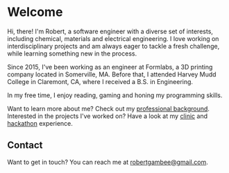 # Welcome

Hi, there! I'm Robert, a software engineer with a diverse set of interests,
including chemical, materials and electrical engineering. I love working on
interdisciplinary projects and am always eager to tackle a fresh challenge,
while learning something new in the process.

Since 2015, I've been working as an engineer at Formlabs, a 3D printing company
located in Somerville, MA. Before that, I attended Harvey Mudd College in
Claremont, CA, where I received a B.S. in Engineering.

In my free time, I enjoy reading, gaming and honing my programming skills.

Want to learn more about me? Check out my [professional
background](/job.html). Interested in the projects I've worked on? Have a
look at my [clinic](/projects/clinic.html) and
[hackathon](/projects/hackathon.html) experience.

## Contact

Want to get in touch? You can reach me at <robertgambee@gmail.com>.
